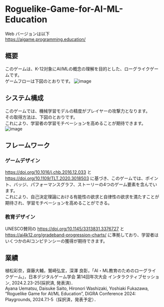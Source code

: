 # Roguelike-Game-for-AI-ML-Education
Web バージョンは以下  
https://aigame.programming.education/
## 概要
このゲームは、K-12対象にAI/MLの概念の理解を目的とした、ローグライクゲームです。  
ゲームフローは下図のとおりです。
![image](https://github.com/Ayana326/Roguelike-Game-for-AI-ML-Education/assets/120101889/41a6b873-b78f-4844-b7f8-026e8eaf7b4b)
## システム構成
このゲームでは、機械学習モデルの精度がプレイヤーの攻撃力となります。  
その取得方法は、下図のとおりです。  
これにより、学習者の学習モチベーションを高めることが期待できます。  
![image](https://github.com/Ayana326/Roguelike-Game-for-AI-ML-Education/assets/120101889/91aac373-a322-4f4d-b674-2d4e5903a357)
## フレームワーク
### ゲームデザイン
https://doi.org/10.1016/j.chb.2016.12.033 と https://doi.org/10.1109/TLT.2020.3018503 に基づき、このゲームでは、ポイント、バッジ、パフォーマンスグラフ、ストーリーの4つのゲーム要素を含んでいます。  
これにより、自己決定理論における有能性の欲求と自律性の欲求を満たすことが期待され、学習モチベーションを高めることができる。
### 教育デザイン
UNESCO賛同の https://doi.org/10.1145/3313831.3376727 と https://ai4k12.org/gradeband-progression-charts/ に準拠しており、学習者はいくつかのAIコンピテンシーの獲得が期待できます。
## 業績
植松彩奈，齋藤大輔，鷲崎弘宜，深澤 良彰，「AI・ML教育のためのローグライクゲーム」，日本デジタルゲーム学会 第14回年次大会 インタラクティブセッション, 2024.2.23-25(採択済, 発表済)．  
Ayana Uematsu, Daisuke Saito, Hironori Washizaki, Yoshiaki Fukazawa, “Roguelike Game for AI/ML Education”, DiGRA Conference 2024: Playgrounds, 2024.7.1-5（採択済，発表予定）．

